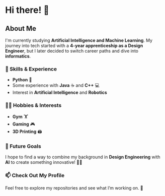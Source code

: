 # Hi there! 👋

## About Me

I'm currently studying **Artificial Intelligence and Machine Learning**. My journey into tech started with a **4-year apprenticeship as a Design Engineer**, but I later decided to switch career paths and dive into **informatics**.

### 🔧 Skills & Experience
- **Python** 🐍
- Some experience with **Java** ☕ and **C++** 💻
- Interest in **Artificial Intelligence** and **Robotics**

### 🏋️‍♂️ Hobbies & Interests
- **Gym** 🏋️
- **Gaming** 🎮
- **3D Printing** 🖨️

### 🚀 Future Goals
I hope to find a way to combine my background in **Design Engineering** with **AI** to create something innovative! 🤖✨

### 📫 Check Out My Profile
Feel free to explore my repositories and see what I’m working on. 🚀

<!--
**FabianDubach/FabianDubach** is a ✨ _special_ ✨ repository because its `README.md` (this file) appears on your GitHub profile.

Here are some ideas to get you started:

- 🔭 I’m currently working on ...
- 🌱 I’m currently learning ...
- 👯 I’m looking to collaborate on ...
- 🤔 I’m looking for help with ...
- 💬 Ask me about ...
- 📫 How to reach me: ...
- 😄 Pronouns: ...
- ⚡ Fun fact: ...
-->
